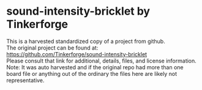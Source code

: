 
# sound-intensity-bricklet by Tinkerforge  
This is a harvested standardized copy of a project from github.  
The original project can be found at:  
https://github.com/Tinkerforge/sound-intensity-bricklet  
Please consult that link for additional, details, files, and license information.  
Note: It was auto harvested and if the original repo had more than one board file or anything out of the ordinary the files here are likely not representative.  
    